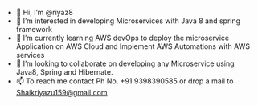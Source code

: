 - 👋 Hi, I’m @riyaz8
- 👀 I’m interested in developing Microservices with Java 8 and spring framework
- 🌱 I’m currently learning AWS devOps to deploy the microservice Application on AWS Cloud and
     Implement AWS Automations with AWS services
- 💞️ I’m looking to collaborate on developing any Microservice using Java8, Spring and Hibernate.
- 📫 To reach me contact Ph No. +91 9398390585 or drop a mail to
     Shaikriyazu159@gmail.com
     

<!---
riyaz8/riyaz8 is a ✨ special ✨ repository because its `README.md` (this file) appears on your GitHub profile.
You can click the Preview link to take a look at your changes.
--->
